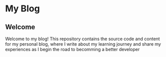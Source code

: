# My Blog

## Welcome 
Welcome to my blog! This repository contains the source code and content for my
personal blog, where I write about my learning journey and share my experiences
as I begin the road to becomming a better developer



